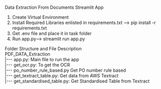 Data Extraction From Documents
Streamlit App

1. Create Virtual Environment
2. Install Required Libraries enlisted in requirements.txt --> pip install -r requirements.txt
3. Get .env file and place it in task folder
4. Run app.py--> streamlit run app.py


Folder Structure and File Description   
PDF_DATA_Extraction  
|--- app.py:  Main file to run the app  
|--- get_ocr.py:  To get the OCR  
|--- po_number_rule_based.py Get PO number rule based  
|--- get_textract_table.py: Get data from AWS Textract  
|--- get_standardised_table.py: Get Standardised Table from Textract 
